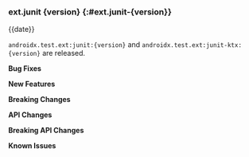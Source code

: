 ### ext.junit {version} {:#ext.junit-{version}}

{{date}}

`androidx.test.ext:junit:{version}` and `androidx.test.ext:junit-ktx:{version}` are released.

**Bug Fixes**

**New Features**

**Breaking Changes**

**API Changes**

**Breaking API Changes**

**Known Issues**
